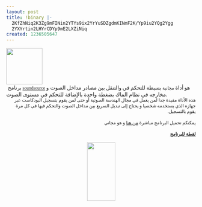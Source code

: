 ```yaml
---
layout: post
title: !binary |-
  2KfZhNiq2K3Zg9mFINin2YTYs9ix2YrYuSDZgdmKINmF2K/Yp9iu2YQg2Ygg
  2YXYrtin2LHYrCDYp9mE2LXZiNiq
created: 1236505647
---
```

<div class="rtecenter"><a href="http://www.rogueamoeba.com/global/images/icons/96/soundsource96.png"><img width="96" height="96" alt="" src="http://www.rogueamoeba.com/global/images/icons/96/soundsource96.png" /></a></div>
&nbsp;برنامج<span style="font: 12.0px Georgia"> <a href="http://www.rogueamoeba.com/freebies/">soundsource</a> </span>هو<span style="font: 12.0px Georgia"> </span>أداة<span style="font: 12.0px Georgia">&nbsp;مجانية&nbsp;</span>بسيطة<span style="font: 12.0px Georgia"> </span>للتحكم<span style="font: 12.0px Georgia"> </span>في<span style="font: 12.0px Georgia"> </span>والتنقل<span style="font: 12.0px Georgia"> </span>بين<span style="font: 12.0px Georgia"> </span>مصادر مداخل الصوت و مخارجه في نظام الماك بضغطة واحدة بالإضافة للتحكم في مستوى الصوت.
<p dir="rtl" style="margin: 0.0px 0.0px 0.0px 0.0px; text-align: right; font: 12.0px Geeza Pro">هذه الأداة مفيدة جدا لمن يعمل في مجال الهندسة الصوتية أو حتى لمن يقوم بتسجيل البودكاست عبر جهازه الذي يستخدمه شخصيا و يحتاج إلى تبديل السريع بين مداخل الصوت والتحكم فيها في كل مرة يقوم بالتسجيل.</p>
<p dir="rtl" style="margin: 0.0px 0.0px 0.0px 0.0px; text-align: right; font: 12.0px Geeza Pro; min-height: 15.0px">&nbsp;</p>
<p dir="rtl" style="margin: 0.0px 0.0px 0.0px 0.0px; text-align: right; font: 12.0px Geeza Pro">يمكنكم تحميل البرنامج مباشرة <a href="http://www.rogueamoeba.com/freebies/download/SoundSource.dmg">من هنا</a>&nbsp;و هو مجاني</p>
<p dir="rtl" style="margin: 0.0px 0.0px 0.0px 0.0px; text-align: right; font: 12.0px Geeza Pro; min-height: 15.0px">&nbsp;</p>
<p dir="rtl" style="margin: 0.0px 0.0px 0.0px 0.0px; text-align: right; font: 12.0px Geeza Pro"><span style="text-decoration: underline"><b>لقطة للبرنامج</b></span></p>
<p style="text-align: center;"><a href="http://www.rogueamoeba.com/freebies/images/soundsourcesshot.png"><img width="75" height="155" alt="" src="http://www.rogueamoeba.com/freebies/images/soundsourcesshotthumb.png" /></a></p>
<!--break-->
